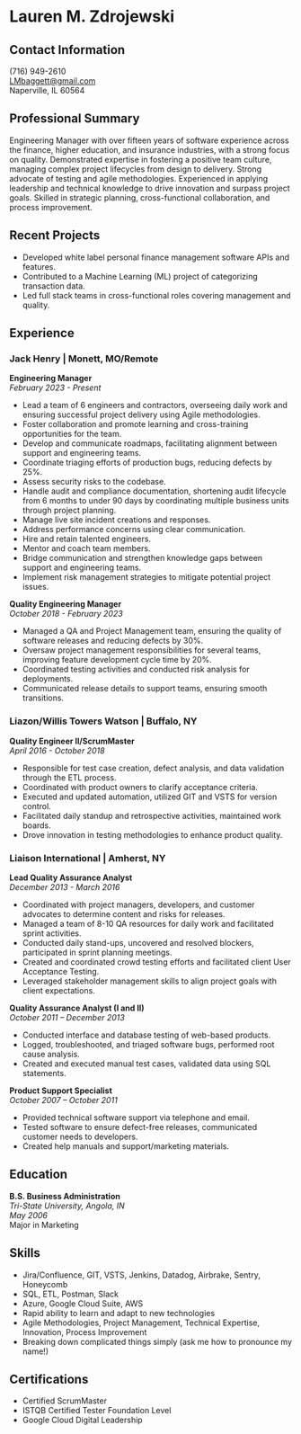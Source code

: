 # Lauren M. Zdrojewski

## Contact Information
(716) 949-2610  
LMbaggett@gmail.com  
Naperville, IL 60564

## Professional Summary
Engineering Manager with over fifteen years of software experience across the finance, higher education, and insurance industries, with a strong focus on quality. Demonstrated expertise in fostering a positive team culture, managing complex project lifecycles from design to delivery. Strong advocate of testing and agile methodologies. Experienced in applying leadership and technical knowledge to drive innovation and surpass project goals. Skilled in strategic planning, cross-functional collaboration, and process improvement.

## Recent Projects
- Developed white label personal finance management software APIs and features.
- Contributed to a Machine Learning (ML) project of categorizing transaction data.
- Led full stack teams in cross-functional roles covering management and quality.

## Experience

### Jack Henry | Monett, MO/Remote
**Engineering Manager**  
*February 2023 - Present*
- Lead a team of 6 engineers and contractors, overseeing daily work and ensuring successful project delivery using Agile methodologies.
- Foster collaboration and promote learning and cross-training opportunities for the team.
- Develop and communicate roadmaps, facilitating alignment between support and engineering teams.
- Coordinate triaging efforts of production bugs, reducing defects by 25%.
- Assess security risks to the codebase.
- Handle audit and compliance documentation, shortening audit lifecycle from 6 months to under 90 days by coordinating multiple business units through project planning.
- Manage live site incident creations and responses.
- Address performance concerns using clear communication.
- Hire and retain talented engineers.
- Mentor and coach team members.
- Bridge communication and strengthen knowledge gaps between support and engineering teams.
- Implement risk management strategies to mitigate potential project issues.

**Quality Engineering Manager**  
*October 2018 - February 2023*
- Managed a QA and Project Management team, ensuring the quality of software releases and reducing defects by 30%.
- Oversaw project management responsibilities for several teams, improving feature development cycle time by 20%.
- Coordinated testing activities and conducted risk analysis for deployments.
- Communicated release details to support teams, ensuring smooth transitions.

### Liazon/Willis Towers Watson | Buffalo, NY
**Quality Engineer II/ScrumMaster**  
*April 2016 - October 2018*
- Responsible for test case creation, defect analysis, and data validation through the ETL process.
- Coordinated with product owners to clarify acceptance criteria.
- Executed and updated automation, utilized GIT and VSTS for version control.
- Facilitated daily standup and retrospective activities, maintained work boards.
- Drove innovation in testing methodologies to enhance product quality.

### Liaison International | Amherst, NY
**Lead Quality Assurance Analyst**  
*December 2013 - March 2016*
- Coordinated with project managers, developers, and customer advocates to determine content and risks for releases.
- Managed a team of 8-10 QA resources for daily work and facilitated sprint activities.
- Conducted daily stand-ups, uncovered and resolved blockers, participated in sprint planning meetings.
- Created and coordinated crowd testing efforts and facilitated client User Acceptance Testing.
- Leveraged stakeholder management skills to align project goals with client expectations.

**Quality Assurance Analyst (I and II)**  
*October 2011 – December 2013*
- Conducted interface and database testing of web-based products.
- Logged, troubleshooted, and triaged software bugs, performed root cause analysis.
- Created and executed manual test cases, validated data using SQL statements.

**Product Support Specialist**  
*October 2007 – October 2011*
- Provided technical software support via telephone and email.
- Tested software to ensure defect-free releases, communicated customer needs to developers.
- Created help manuals and support/marketing materials.

## Education
**B.S. Business Administration**  
*Tri-State University, Angola, IN*  
*May 2006*  
Major in Marketing

## Skills
- Jira/Confluence, GIT, VSTS, Jenkins, Datadog, Airbrake, Sentry, Honeycomb
- SQL, ETL, Postman, Slack
- Azure, Google Cloud Suite, AWS
- Rapid ability to learn and adapt to new technologies
- Agile Methodologies, Project Management, Technical Expertise, Innovation, Process Improvement
- Breaking down complicated things simply (ask me how to pronounce my name!)

## Certifications
- Certified ScrumMaster
- ISTQB Certified Tester Foundation Level
- Google Cloud Digital Leadership
